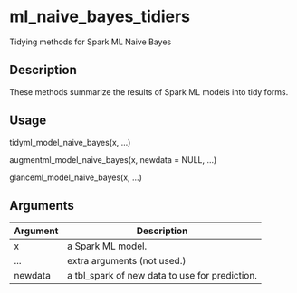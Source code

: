 # ml_naive_bayes_tidiers


Tidying methods for Spark ML Naive Bayes




## Description

These methods summarize the results of Spark ML models into tidy forms.





## Usage

tidyml_model_naive_bayes(x, ...)

augmentml_model_naive_bayes(x, newdata = NULL, ...)

glanceml_model_naive_bayes(x, ...)





## Arguments


Argument      |Description
------------- |----------------
x | a Spark ML model.
... | extra arguments (not used.)
newdata | a tbl_spark of new data to use for prediction.






